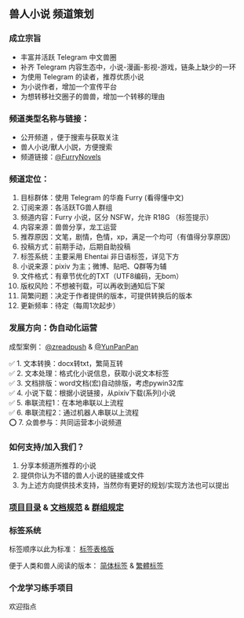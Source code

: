 ## 兽人小说 频道策划

### 成立宗旨
- 丰富并活跃 Telegram 中文兽圈  
- 补齐 Telegram 内容生态中，小说-漫画-影视-游戏，链条上缺少的一环  
- 为使用 Telegram 的读者，推荐优质小说  
- 为小说作者，增加一个宣传平台
- 为想转移社交圈子的兽兽，增加一个转移的理由  

### 频道类型名称与链接：
- 公开频道 ，便于搜索与获取关注
- 兽人小说/獸人小説，方便搜索
- 频道链接：[@FurryNovels](https://t.me/FurryNovels)

### 频道定位：

1. 目标群体：使用 Telegram 的华裔 Furry (看得懂中文)  
1. 订阅来源：各活跃TG兽人群组  
1. 频道内容：Furry 小说，区分 NSFW，允许 R18G （标签提示）
1. 内容来源：兽兽分享，龙工运营
1. 推荐原因：文笔，剧情，色情，xp，满足一个均可（有值得分享原因）  
1. 投稿方式：前期手动，后期自助投稿  
1. 标签系统：主要采用 Ehentai 非日语标签，详见下方  
1. 小说来源：pixiv 为主；微博、贴吧、Q群等为辅  
1. 文件格式：有章节优化的TXT（UTF8编码，无bom）  
1. 版权风险：不想被刊载，可以再收到通知后下架  
1. 简繁问题：决定于作者提供的版本，可提供转换后的版本   
1. 更新频率：待定（每周1次起步）  

### 发展方向：伪自动化运营

成型案例： [@zreadpush](https://t.me/zreadpush) & 
[@YunPanPan](https://t.me/YunPanPan)

✅  1. 文本转换：docx转txt，繁简互转  
✅  2. 文本处理：格式化小说信息，获取小说文本标签  
✅  3. 文档排版：word文档(宏)自动排版，考虑pywin32库  
✅  4. 小说下载：根据小说链接，从pixiv下载(系列)小说  
✅  5. 串联流程1：在本地串联以上流程  
✅  6. 串联流程2：通过机器人串联以上流程  
⭕️  7. 众兽参与：共同运营本小说频道  

###  如何支持/加入我们？
1. 分享本频道所推荐的小说
1. 提供你认为不错的兽人小说的链接或文件
1. 为上述方向提供技术支持，当然你有更好的规划/实现方法也可以提出


### [项目目录](https://github.com/DowneyRem/FurryNovels/blob/main/Document.md)  &  [文档规范](https://github.com/DowneyRem/FurryNovels/blob/main/Document.md)  &  [群组规定](https://github.com/DowneyRem/FurryNovels/blob/main/GroupRule.md)

### 标签系统

标签顺序以此为标准：
[标签表格版](https://github.com/DowneyRem/FurryNovels/blob/main/Tags.md) 

便于人类和兽人阅读的版本：
[简体标签](https://github.com/DowneyRem/FurryNovels/blob/main/Tags_zh_cn.md) &
[繁體标签](https://github.com/DowneyRem/FurryNovels/blob/main/Tags_zh_tw.md)   


### 个龙学习练手项目
欢迎指点
